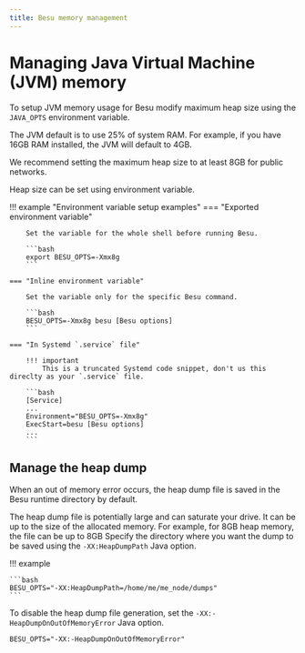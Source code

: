 ```yaml
---
title: Besu memory management
---
```


# Managing Java Virtual Machine (JVM) memory
To setup JVM memory usage for Besu modify maximum heap size using the `JAVA_OPTS` environment variable.

The JVM default is to use 25% of system RAM.
For example, if you have 16GB RAM installed, the JVM will default to 4GB.

We recommend setting the maximum heap size to at least 8GB for public networks.

Heap size can be set using environment variable.

!!! example "Environment variable setup examples"
    === "Exported environment variable"

        Set the variable for the whole shell before running Besu.

        ```bash
        export BESU_OPTS=-Xmx8g
        ```

    === "Inline environment variable"

        Set the variable only for the specific Besu command.

        ```bash
        BESU_OPTS=-Xmx8g besu [Besu options]
        ```

    === "In Systemd `.service` file"

        !!! important
            This is a truncated Systemd code snippet, don't us this direclty as your `.service` file.

        ```bash
        [Service]
        ...
        Environment="BESU_OPTS=-Xmx8g"
        ExecStart=besu [Besu options]
        ...
        ```

## Manage the heap dump

When an out of memory error occurs, the heap dump file is saved in the Besu runtime directory by default.

The heap dump file is potentially large and can saturate your drive.
It can be up to the size of the allocated memory.
For example, for 8GB heap memory, the file can be up to 8GB
Specify the directory where you want the dump to be saved using the `-XX:HeapDumpPath` Java option.

!!! example

    ```bash
    BESU_OPTS="-XX:HeapDumpPath=/home/me/me_node/dumps"
    ```

To disable the heap dump file generation, set the `-XX:-HeapDumpOnOutOfMemoryError` Java option.

    BESU_OPTS="-XX:-HeapDumpOnOutOfMemoryError"
